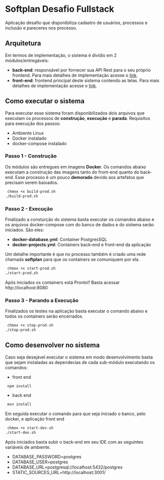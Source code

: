 # Softplan Desafio Fullstack

Aplicação desafio que disponibiliza cadastro de usuários, processos e inclusão e pareceres nos processo.

## Arquitetura

Em termos de implementação, o sistema é dividio em 2 módulos/entregáveis: 
 - __back-end__: responsável por fornecer sua API Rest para o seu próprio frontend. Para mais detalhes de implementação acesse o [link](back-end/README.MD).
 - __front-end__: frontend principal deste sistema contendo as telas. Para mais detalhes de implementação acesse o [link](front-end/README.MD). 
 
 
 ## Como executar o sistema
Para executar esse sistema foram disponibilizados dois arquivos que executam os processos de **construção**, **execução** e **parada**. 
Requisitos para execução dos passos:

- Ambiente Linux
- Docker instalado
- docker-compose instalado  

### Passo 1 - Construção 
Os módulos são entregues em imagens **Docker**. Os comandos abaixo executam a construção das imagens tanto do front-end quanto do back-end. 
Esse processo é um pouco **demorado** devido aos artefatos que precisam serem baixados. 
 
```bash
 chmox +x build-prod.sh
./build-prod.sh
 ```

### Passo 2 - Execução 
Finalizado a consturção do sistema basta executar os comandos abaixo e os arquivos docker-compose com do banco de dados e do sistema serão iniciados. São eles:

- __docker-database.yml__: Container PostgresSQL  
- __docker-projects.yml__: Containers back-end e front-end da aplicação

Um detalhe importante é que no processo também é criado uma rede chamada **softplan** para que os containers se comuniquem por ela.
 
```bash
 chmox +x start-prod.sh
./start-prod.sh
 ```

Após iniciados os containers está Pronto!! Basta acessar http://localhost:8080


### Passo 3 - Parando a Execução
Finalizados os testes na aplicação basta executar o comando abaixo e todos os containers serão encerrados.

 ```bash
  chmox +x stop-prod.sh
 ./stop-prod.sh
  ```

 ## Como desenvolver no sistema
Caso seja desejável executar o sistema em modo desenvolvimento basta que sejam instaladas as dependecias de cada sub-módulo executando os comandos:

- front end
 ```bash
  npm install
  ```

- back end
 ```bash
  mvn install
  ```

Em seguida executar o comando para que seja iniciado o banco, pelo docker, e aplicação front end

 ```bash
  chmox +x start-dev.sh
 ./start-dev.sh
  ```
 Após iniciados basta subir o back-end em seu IDE com as seguintes variáveis de ambiente.
 
- DATABASE_PASSWORD=postgres
- DATABASE_USER=postgres
- DATABASE_URL=postgresql://localhost:5432/postgres
- STATIC_SOURCES_URL=http://localhost:3001/
 
 
   